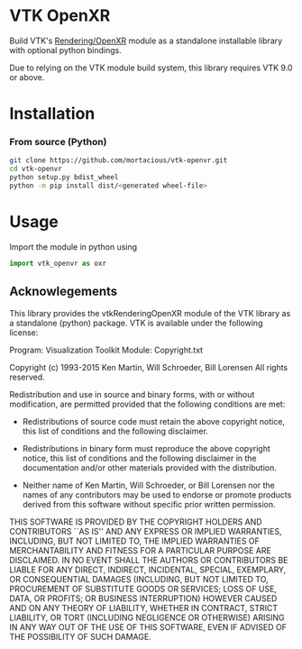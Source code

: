 # VTK OpenXR

Build VTK's [Rendering/OpenXR](https://github.com/Kitware/VTK/tree/master/Rendering/OpenXR) 
module as a standalone installable library with optional python bindings.

Due to relying on the VTK module build system, this library requires VTK 9.0 or above.

# Installation

### From source (Python)

```bash
git clone https://github.com/mortacious/vtk-openvr.git
cd vtk-openvr
python setup.py bdist_wheel
python -m pip install dist/<generated wheel-file>
```

# Usage

Import the module in python using

```py
import vtk_openvr as oxr
```

## Acknowlegements

This library provides the vtkRenderingOpenXR module of the VTK library as a standalone (python) package. VTK
is available under the following license:

Program:   Visualization Toolkit
Module:    Copyright.txt

Copyright (c) 1993-2015 Ken Martin, Will Schroeder, Bill Lorensen
All rights reserved.

Redistribution and use in source and binary forms, with or without
modification, are permitted provided that the following conditions are met:

* Redistributions of source code must retain the above copyright notice,
  this list of conditions and the following disclaimer.

* Redistributions in binary form must reproduce the above copyright notice,
  this list of conditions and the following disclaimer in the documentation
  and/or other materials provided with the distribution.

* Neither name of Ken Martin, Will Schroeder, or Bill Lorensen nor the names
  of any contributors may be used to endorse or promote products derived
  from this software without specific prior written permission.

THIS SOFTWARE IS PROVIDED BY THE COPYRIGHT HOLDERS AND CONTRIBUTORS ``AS IS''
AND ANY EXPRESS OR IMPLIED WARRANTIES, INCLUDING, BUT NOT LIMITED TO, THE
IMPLIED WARRANTIES OF MERCHANTABILITY AND FITNESS FOR A PARTICULAR PURPOSE
ARE DISCLAIMED. IN NO EVENT SHALL THE AUTHORS OR CONTRIBUTORS BE LIABLE FOR
ANY DIRECT, INDIRECT, INCIDENTAL, SPECIAL, EXEMPLARY, OR CONSEQUENTIAL
DAMAGES (INCLUDING, BUT NOT LIMITED TO, PROCUREMENT OF SUBSTITUTE GOODS OR
SERVICES; LOSS OF USE, DATA, OR PROFITS; OR BUSINESS INTERRUPTION) HOWEVER
CAUSED AND ON ANY THEORY OF LIABILITY, WHETHER IN CONTRACT, STRICT LIABILITY,
OR TORT (INCLUDING NEGLIGENCE OR OTHERWISE) ARISING IN ANY WAY OUT OF THE USE
OF THIS SOFTWARE, EVEN IF ADVISED OF THE POSSIBILITY OF SUCH DAMAGE.
